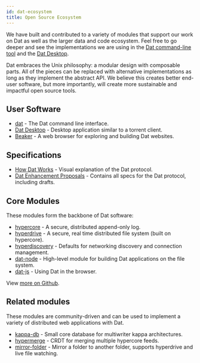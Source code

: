 ```yaml
---
id: dat-ecosystem
title: Open Source Ecosystem
---
```


We have built and contributed to a variety of modules that support our work on Dat as well as the larger data and code ecosystem.
Feel free to go deeper and see the implementations we are using in the [Dat command-line tool](https://github.com/datproject/dat) and the [Dat Desktop](https://github.com/datproject/dat-desktop).

Dat embraces the Unix philosophy: a modular design with composable parts.
All of the pieces can be replaced with alternative implementations as long as they implement the abstract API.
We believe this creates better end-user software, but more importantly, will create more sustainable and impactful open source tools.

## User Software

* [dat](https://github.com/datproject/dat) - The Dat command line interface.
* [Dat Desktop](https://github.com/datproject/dat-desktop) - Desktop application similar to a torrent client.
* [Beaker](https://beakerbrowser.com) - A web browser for exploring and building Dat websites.

## Specifications

* [How Dat Works](https://datprotocol.github.io/how-dat-works/) - Visual explanation of the Dat protocol.
* [Dat Enhancement Proposals](https://github.com/datprotocol/DEPs) - Contains all specs for the Dat protocol, including drafts.

## Core Modules

These modules form the backbone of Dat software:

* [hypercore](https://github.com/mafintosh/hypercore) - A secure, distributed append-only log.
* [hyperdrive](https://github.com/mafintosh/hyperdrive) - A secure, real time distributed file system (built on hypercore).
* [hyperdiscovery](https://github.com/datproject/hyperdiscovery) - Defaults for networking discovery and connection management.
* [dat-node](https://github.com/datproject/dat-node) - High-level module for building Dat applications on the file system.
* [dat-js](https://github.com/datproject/dat-js) - Using Dat in the browser.

View [more on Github](https://github.com/search?utf8=%E2%9C%93&q=topic%3Adat&type=Repositories).

## Related modules

These modules are community-driven and can be used to implement a variety of distributed web applications with Dat.

* [kappa-db](https://github.com/kappa-db) - Small core database for multiwriter kappa architectures.
* [hypermerge](https://github.com/automerge/hypermerge#readme) - CRDT for merging multiple hypercore feeds.
* [mirror-folder](https://github.com/mafintosh/mirror-folder) - Mirror a folder to another folder, supports hyperdrive and live file watching.
